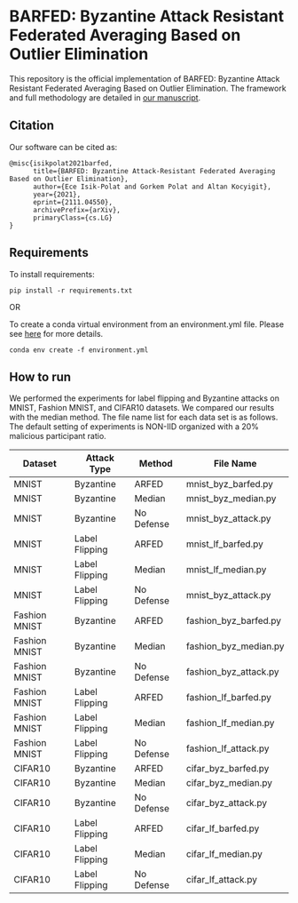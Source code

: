 # BARFED: Byzantine Attack Resistant Federated Averaging Based on Outlier Elimination

This repository is the official implementation of BARFED: Byzantine Attack Resistant Federated Averaging Based on Outlier Elimination. 
The framework and full methodology are detailed in [our manuscript](https://arxiv.org/abs/2111.04550).

## Citation
Our software can be cited as:
```
@misc{isikpolat2021barfed,
      title={BARFED: Byzantine Attack-Resistant Federated Averaging Based on Outlier Elimination}, 
      author={Ece Isik-Polat and Gorkem Polat and Altan Kocyigit},
      year={2021},
      eprint={2111.04550},
      archivePrefix={arXiv},
      primaryClass={cs.LG}
}
```

## Requirements

To install requirements:

```
pip install -r requirements.txt
```
OR    

To create a conda virtual environment from an environment.yml file. Please see [here](https://conda.io/projects/conda/en/latest/user-guide/tasks/manage-environments.html#creating-an-environment-from-an-environment-yml-file) for more details.
```
conda env create -f environment.yml
```

## How to run

We performed the experiments for label flipping and Byzantine attacks on MNIST, Fashion MNIST, and CIFAR10 datasets.  We compared our results with the median method. The file name list for each data set is as follows. The default setting of experiments is NON-IID organized with a 20% malicious participant ratio.

| Dataset        | Attack Type        |    Method       | File Name             | 
| ---------------| ------------------ |---------------- | --------------------- |      
| MNIST          | Byzantine          | ARFED           | mnist_byz_barfed.py   | 
| MNIST          | Byzantine          | Median          | mnist_byz_median.py   | 
| MNIST          | Byzantine          | No Defense      | mnist_byz_attack.py   | 
| MNIST          | Label Flipping     | ARFED           | mnist_lf_barfed.py    | 
| MNIST          | Label Flipping     | Median          | mnist_lf_median.py    | 
| MNIST          | Label Flipping     | No Defense      | mnist_byz_attack.py   | 
| Fashion MNIST  | Byzantine          | ARFED           | fashion_byz_barfed.py | 
| Fashion MNIST  | Byzantine          | Median          | fashion_byz_median.py | 
| Fashion MNIST  | Byzantine          | No Defense      | fashion_byz_attack.py | 
| Fashion MNIST  | Label Flipping     | ARFED           | fashion_lf_barfed.py  | 
| Fashion MNIST  | Label Flipping     | Median          | fashion_lf_median.py  | 
| Fashion MNIST  | Label Flipping     | No Defense      | fashion_lf_attack.py  |
| CIFAR10        | Byzantine          | ARFED           | cifar_byz_barfed.py   | 
| CIFAR10        | Byzantine          | Median          | cifar_byz_median.py   | 
| CIFAR10        | Byzantine          | No Defense      | cifar_byz_attack.py   | 
| CIFAR10        | Label Flipping     | ARFED           | cifar_lf_barfed.py    | 
| CIFAR10        | Label Flipping     | Median          | cifar_lf_median.py    | 
| CIFAR10        | Label Flipping     | No Defense      | cifar_lf_attack.py    | 
